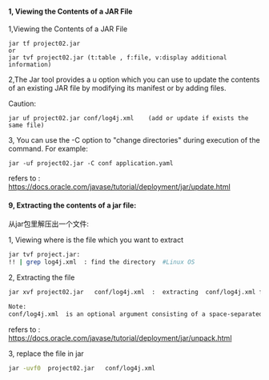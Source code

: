 #### 1,  Viewing the Contents of a JAR File

1,Viewing the Contents of a JAR File

```shell
jar tf project02.jar 
or 
jar tvf project02.jar (t:table , f:file, v:display additional information)
```

2,The Jar tool provides a u option which you can use to update the contents of an existing JAR file by modifying its manifest or by adding files.

Caution: 

```shell
jar uf project02.jar conf/log4j.xml    (add or update if exists the same file)
```

3, You can use the -C option to "change directories" during execution of the command. For example:

```shell
jar -uf project02.jar -C conf application.yaml
```

refers to : https://docs.oracle.com/javase/tutorial/deployment/jar/update.html

#### 9,  Extracting the contents of a jar file:

从jar包里解压出一个文件:

1, Viewing where is the file which you want to extract

```bash
jar tvf project.jar:  
!! | grep log4j.xml  : find the directory  #Linux OS
```

2, Extracting the file

```bash
jar xvf project02.jar   conf/log4j.xml  :  extracting  conf/log4j.xml from project02.jar
```

```txt
Note:
conf/log4j.xml  is an optional argument consisting of a space-separated list of the files to be extracted from the archive. If this argument is not present, the Jar tool will extract all the files in the archive.
```

refers to : https://docs.oracle.com/javase/tutorial/deployment/jar/unpack.html

3, replace the file in jar

```bash
jar -uvf0  project02.jar   conf/log4j.xml 
```

